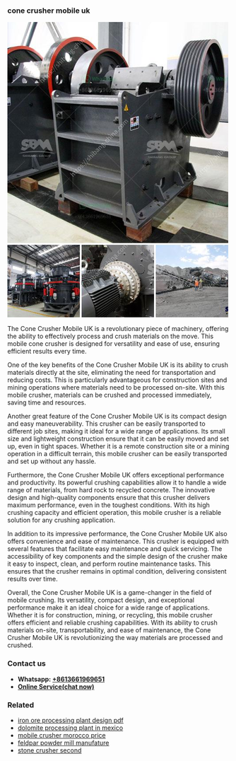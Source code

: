 <h3>cone crusher mobile uk</h3><img src='1708497399.jpg' alt=''><p>The Cone Crusher Mobile UK is a revolutionary piece of machinery, offering the ability to effectively process and crush materials on the move. This mobile cone crusher is designed for versatility and ease of use, ensuring efficient results every time.</p><p>One of the key benefits of the Cone Crusher Mobile UK is its ability to crush materials directly at the site, eliminating the need for transportation and reducing costs. This is particularly advantageous for construction sites and mining operations where materials need to be processed on-site. With this mobile crusher, materials can be crushed and processed immediately, saving time and resources.</p><p>Another great feature of the Cone Crusher Mobile UK is its compact design and easy maneuverability. This crusher can be easily transported to different job sites, making it ideal for a wide range of applications. Its small size and lightweight construction ensure that it can be easily moved and set up, even in tight spaces. Whether it is a remote construction site or a mining operation in a difficult terrain, this mobile crusher can be easily transported and set up without any hassle.</p><p>Furthermore, the Cone Crusher Mobile UK offers exceptional performance and productivity. Its powerful crushing capabilities allow it to handle a wide range of materials, from hard rock to recycled concrete. The innovative design and high-quality components ensure that this crusher delivers maximum performance, even in the toughest conditions. With its high crushing capacity and efficient operation, this mobile crusher is a reliable solution for any crushing application.</p><p>In addition to its impressive performance, the Cone Crusher Mobile UK also offers convenience and ease of maintenance. This crusher is equipped with several features that facilitate easy maintenance and quick servicing. The accessibility of key components and the simple design of the crusher make it easy to inspect, clean, and perform routine maintenance tasks. This ensures that the crusher remains in optimal condition, delivering consistent results over time.</p><p>Overall, the Cone Crusher Mobile UK is a game-changer in the field of mobile crushing. Its versatility, compact design, and exceptional performance make it an ideal choice for a wide range of applications. Whether it is for construction, mining, or recycling, this mobile crusher offers efficient and reliable crushing capabilities. With its ability to crush materials on-site, transportability, and ease of maintenance, the Cone Crusher Mobile UK is revolutionizing the way materials are processed and crushed.</p><h3>Contact us</h3><ul><li><strong>Whatsapp:&nbsp;<a href="https://wa.me/8613661969651">+8613661969651</a></strong></li><li><a href="https://swt.shibang-china.com/?git&amp;zhl&amp;cone crusher mobile uk"><strong>Online Service(chat now)</strong></a></li></ul><h3>Related</h3><ul><li><a href='iron ore processing plant design pdf.md'>iron ore processing plant design pdf</a></li><li><a href='dolomite processing plant in mexico.md'>dolomite processing plant in mexico</a></li><li><a href='mobile crusher morocco price.md'>mobile crusher morocco price</a></li><li><a href='feldpar powder mill manufature.md'>feldpar powder mill manufature</a></li><li><a href='stone crusher second.md'>stone crusher second</a></li></ul>